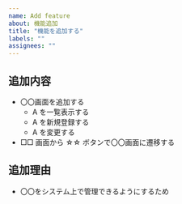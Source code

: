 ```yaml
---
name: Add feature
about: 機能追加
title: "機能を追加する"
labels: ""
assignees: ""
---
```


## 追加内容

- 〇〇画面を追加する
  - A を一覧表示する
  - A を新規登録する
  - A を変更する
- □□ 画面から ☆☆ ボタンで〇〇画面に遷移する

## 追加理由

- 〇〇をシステム上で管理できるようにするため
